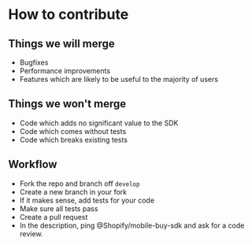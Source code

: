 # How to contribute

## Things we will merge

* Bugfixes
* Performance improvements
* Features which are likely to be useful to the majority of users

## Things we won't merge

* Code which adds no significant value to the SDK
* Code which comes without tests
* Code which breaks existing tests

## Workflow

* Fork the repo and branch off `develop`
* Create a new branch in your fork
* If it makes sense, add tests for your code
* Make sure all tests pass
* Create a pull request
* In the description, ping @Shopify/mobile-buy-sdk and ask for a code review.
